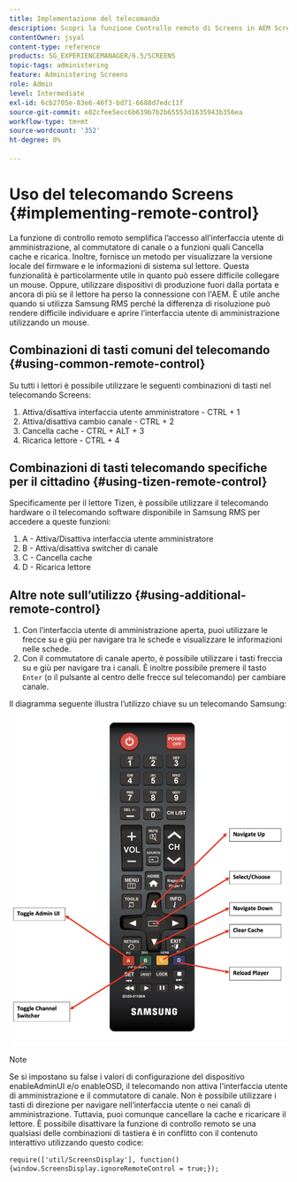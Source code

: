 ```yaml
---
title: Implementazione del telecomando
description: Scopri la funzione Controllo remoto di Screens in AEM Screens.
contentOwner: jsyal
content-type: reference
products: SG_EXPERIENCEMANAGER/6.5/SCREENS
topic-tags: administering
feature: Administering Screens
role: Admin
level: Intermediate
exl-id: 6cb2705e-83e6-46f3-bd71-6688d7edc11f
source-git-commit: e82cfee5ecc6b639b7b2b65553d1635943b356ea
workflow-type: tm+mt
source-wordcount: '352'
ht-degree: 0%

---
```


# Uso del telecomando Screens {#implementing-remote-control}

La funzione di controllo remoto semplifica l’accesso all’interfaccia utente di amministrazione, al commutatore di canale o a funzioni quali Cancella cache e ricarica. Inoltre, fornisce un metodo per visualizzare la versione locale del firmware e le informazioni di sistema sul lettore. Questa funzionalità è particolarmente utile in quanto può essere difficile collegare un mouse. Oppure, utilizzare dispositivi di produzione fuori dalla portata e ancora di più se il lettore ha perso la connessione con l&#39;AEM. È utile anche quando si utilizza Samsung RMS perché la differenza di risoluzione può rendere difficile individuare e aprire l’interfaccia utente di amministrazione utilizzando un mouse.

## Combinazioni di tasti comuni del telecomando {#using-common-remote-control}

Su tutti i lettori è possibile utilizzare le seguenti combinazioni di tasti nel telecomando Screens:

1. Attiva/disattiva interfaccia utente amministratore - CTRL + 1
1. Attiva/disattiva cambio canale - CTRL + 2
1. Cancella cache - CTRL + ALT + 3
1. Ricarica lettore - CTRL + 4

## Combinazioni di tasti telecomando specifiche per il cittadino {#using-tizen-remote-control}

Specificamente per il lettore Tizen, è possibile utilizzare il telecomando hardware o il telecomando software disponibile in Samsung RMS per accedere a queste funzioni:

1. A - Attiva/Disattiva interfaccia utente amministratore
1. B - Attiva/disattiva switcher di canale
1. C - Cancella cache
1. D - Ricarica lettore

## Altre note sull’utilizzo {#using-additional-remote-control}

1. Con l’interfaccia utente di amministrazione aperta, puoi utilizzare le frecce su e giù per navigare tra le schede e visualizzare le informazioni nelle schede.
1. Con il commutatore di canale aperto, è possibile utilizzare i tasti freccia su e giù per navigare tra i canali. È inoltre possibile premere il tasto `Enter` (o il pulsante al centro delle frecce sul telecomando) per cambiare canale.

Il diagramma seguente illustra l’utilizzo chiave su un telecomando Samsung:
![immagine](assets/tizen/remote.png)

>[!NOTE]
>Se si impostano su false i valori di configurazione del dispositivo enableAdminUI e/o enableOSD, il telecomando non attiva l&#39;interfaccia utente di amministrazione e il commutatore di canale. Non è possibile utilizzare i tasti di direzione per navigare nell’interfaccia utente o nei canali di amministrazione. Tuttavia, puoi comunque cancellare la cache e ricaricare il lettore. È possibile disattivare la funzione di controllo remoto se una qualsiasi delle combinazioni di tastiera è in conflitto con il contenuto interattivo utilizzando questo codice:

```
require(['util/ScreensDisplay'], function() {window.ScreensDisplay.ignoreRemoteControl = true;}); 
```

